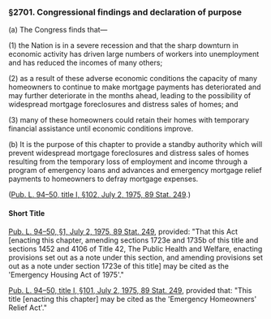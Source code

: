 ### §2701. Congressional findings and declaration of purpose ###

[]()

(a) The Congress finds that—

[]()

(1) the Nation is in a severe recession and that the sharp downturn in economic activity has driven large numbers of workers into unemployment and has reduced the incomes of many others;

[]()

(2) as a result of these adverse economic conditions the capacity of many homeowners to continue to make mortgage payments has deteriorated and may further deteriorate in the months ahead, leading to the possibility of widespread mortgage foreclosures and distress sales of homes; and

[]()

(3) many of these homeowners could retain their homes with temporary financial assistance until economic conditions improve.

[]()

(b) It is the purpose of this chapter to provide a standby authority which will prevent widespread mortgage foreclosures and distress sales of homes resulting from the temporary loss of employment and income through a program of emergency loans and advances and emergency mortgage relief payments to homeowners to defray mortgage expenses.

([Pub. L. 94–50, title I, §102, July 2, 1975, 89 Stat. 249](/statviewer.htm?volume=89&page=249).)

#### Short Title ####

[Pub. L. 94–50, §1, July 2, 1975, 89 Stat. 249](/statviewer.htm?volume=89&page=249), provided: "That this Act [enacting this chapter, amending sections 1723e and 1735b of this title and sections 1452 and 4106 of Title 42, The Public Health and Welfare, enacting provisions set out as a note under this section, and amending provisions set out as a note under section 1723e of this title] may be cited as the 'Emergency Housing Act of 1975'."

[Pub. L. 94–50, title I, §101, July 2, 1975, 89 Stat. 249](/statviewer.htm?volume=89&page=249), provided that: "This title [enacting this chapter] may be cited as the 'Emergency Homeowners' Relief Act'."